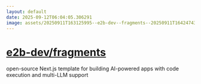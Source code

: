 ```yaml
---
layout: default
date: 2025-09-12T06:04:05.306291
image: assets/20250911T163125995--e2b-dev--fragments--20250911T164247437--cropped.png
---
```


# [e2b-dev/fragments](https://github.com/e2b-dev/fragments)

open-source Next.js template for building AI-powered apps with code execution and multi-LLM support
